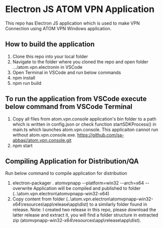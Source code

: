 # Electron JS ATOM VPN Application


This repo has Electron JS application which is used to make VPN Connection using ATOM VPN Windows application.

## How to build the application

1. Clone this repo into your local folder
2. Navigate to the folder where you cloned the repo and open folder .../atom.vpn.electronin in VSCode
3. Open Terminal in VSCode and run below commands
4. npm install
5. npm run build

## To run the application from VSCode execute below command from VSCode Terminal

1. Copy all files from atom.vpn.console application's bin folder to a path which is written in config.json or check function startSDKProcess() in main.ts which launches atom.vpn.console. This applicaiton cannot run without atom.vpn.console.exe. https://github.com/sa-abbasi/atom.vpn.console.git
2. npm start

## Compiling Application for Distribution/QA
Run below command to compile application for distribution
1. electron-packager . atomvpnapp  --platform=win32 --arch=x64 --overwrite
Application will be compiled and published to folder (..\atom.vpn.electron\atomvpnapp-win32-x64)
2. Copy content from folder (..\atom.vpn.electron\atomvpnapp-win32-x64\resources\app\release\app\dist) to a similarly folder found in release.
Note: I created two release in this repo, please download the latter release and extract it, you will find a folder structure in extracted zip (atomvpnapp-win32-x64\resources\app\release\app\dist).
